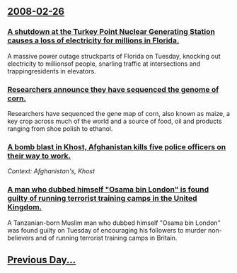 ## [2008-02-26](/news/2008/02/26/index.md)

### [ A shutdown at the Turkey Point Nuclear Generating Station causes a loss of electricity for millions in Florida. ](/news/2008/02/26/a-shutdown-at-the-turkey-point-nuclear-generating-station-causes-a-loss-of-electricity-for-millions-in-florida.md)
A massive power outage struckparts of Florida on Tuesday, knocking out electricity to millionsof people, snarling traffic at intersections and trappingresidents in elevators.

### [ Researchers announce they have sequenced the genome of corn. ](/news/2008/02/26/researchers-announce-they-have-sequenced-the-genome-of-corn.md)
Researchers have sequenced the gene map of corn, also known as maize, a key crop across much of the world and a source of food, oil and products ranging from shoe polish to ethanol.

### [ A bomb blast in Khost, Afghanistan kills five police officers on their way to work. ](/news/2008/02/26/a-bomb-blast-in-khost-afghanistan-kills-five-police-officers-on-their-way-to-work.md)
_Context: Afghanistan's, Khost_

### [ A man who dubbed himself "Osama bin London" is found guilty of running terrorist training camps in the United Kingdom. ](/news/2008/02/26/a-man-who-dubbed-himself-osama-bin-london-is-found-guilty-of-running-terrorist-training-camps-in-the-united-kingdom.md)
A Tanzanian-born Muslim man who dubbed himself &quot;Osama bin London&quot; was found guilty on Tuesday of encouraging his followers to murder non-believers and of running terrorist training camps in Britain.

## [Previous Day...](/news/2008/02/25/index.md)

